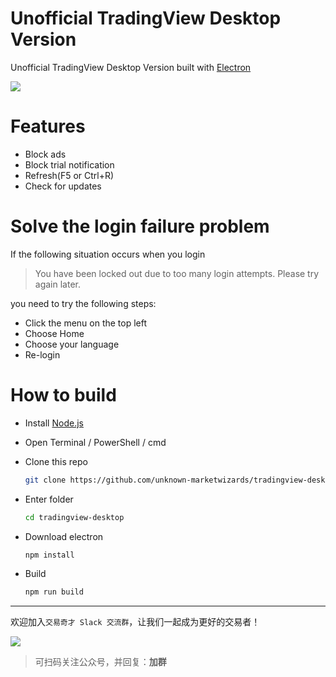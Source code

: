# Unofficial TradingView Desktop Version

Unofficial TradingView Desktop Version built with [Electron](https://www.electronjs.org)

![](assets/images/screenshot.png)



# Features
* Block ads
* Block trial notification
* Refresh(F5 or Ctrl+R)
* Check for updates

# Solve the login failure problem
If the following situation occurs when you login

> You have been locked out due to too many login attempts. Please try again later.

you need to try the following steps:

* Click the menu on the top left
* Choose Home
* Choose your language
* Re-login

# How to build

* Install [Node.js](https://nodejs.org)

* Open Terminal / PowerShell / cmd

* Clone this repo

  ```bash
  git clone https://github.com/unknown-marketwizards/tradingview-desktop.git
  ```

* Enter folder

  ```bash
  cd tradingview-desktop
  ```

* Download electron

  ```bash
  npm install
  ```

* Build

  ```bash
  npm run build
  ```

---
欢迎加入`交易奇才 Slack 交流群`，让我们一起成为更好的交易者！

![](assets/images/qrcode.jpeg)

> 可扫码关注公众号，并回复：**加群**
